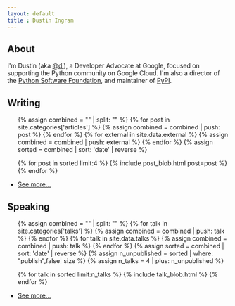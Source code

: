 ```yaml
---
layout: default
title : Dustin Ingram
---
```


## About
I'm Dustin (aka [@di](https://github.com/di/)), a Developer Advocate at Google,
focused on supporting the Python community on Google Cloud. I'm also a director
of the [Python Software Foundation](https://www.python.org/psf/), and
maintainer of [PyPI](https://pypi.org).

## Writing
<ul>
  {% assign combined = "" | split: "" %}
  {% for post in site.categories['articles'] %}
    {% assign combined = combined | push: post %}
  {% endfor %}
  {% for external in site.data.external %}
    {% assign combined = combined | push: external %}
  {% endfor %}
  {% assign sorted = combined | sort: 'date' | reverse %}

  {% for post in sorted limit:4 %}
    {% include post_blob.html post=post %}
  {% endfor %}
  <li>
    <a href="/writing">See more...</a>
  </li>
</ul>

## Speaking
<ul>
  {% assign combined = "" | split: "" %}
  {% for talk in site.categories['talks'] %}
    {% assign combined = combined | push: talk %}
  {% endfor %}
  {% for talk in site.data.talks %}
    {% assign combined = combined | push: talk %}
  {% endfor %}
  {% assign sorted = combined | sort: 'date' | reverse %}
  {% assign n_unpublished = sorted | where: "publish",false| size %}
  {% assign n_talks = 4 | plus: n_unpublished %}

  {% for talk in sorted limit:n_talks %}
    {% include talk_blob.html %}
  {% endfor %}
  <li>
    <a href="/speaking">See more...</a>
  </li>
</ul>
